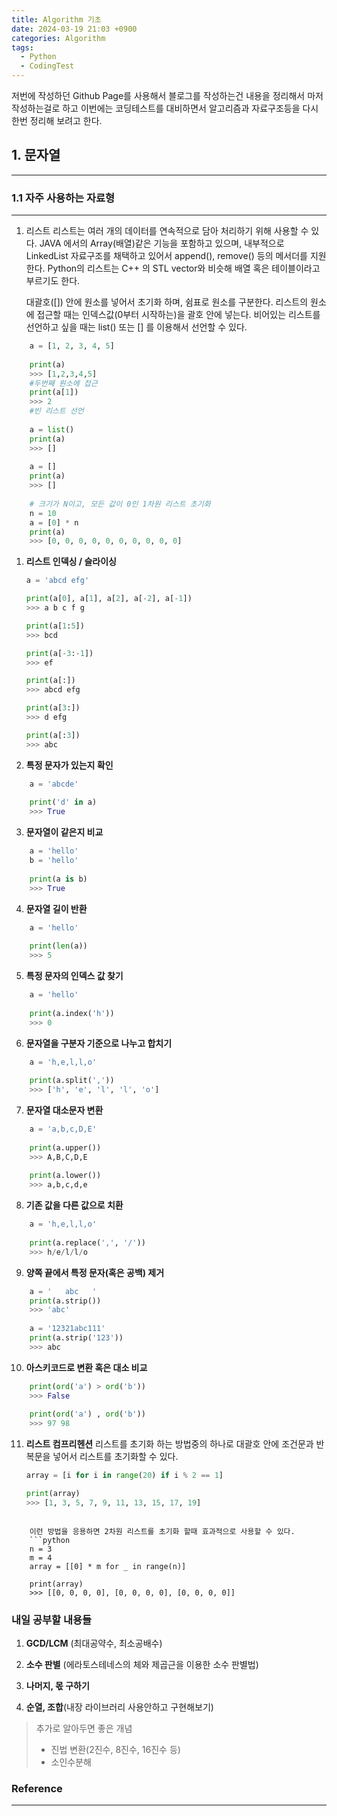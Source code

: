 ```yaml
---
title: Algorithm 기초
date: 2024-03-19 21:03 +0900
categories: Algorithm
tags:
  - Python
  - CodingTest
---
```


저번에 작성하던 Github Page를 사용해서 블로그를 작성하는건 내용을 정리해서 마저 작성하는걸로 하고 이번에는 코딩테스트를 대비하면서 알고리즘과 자료구조등을 다시한번 정리해 보려고 한다.

## 1. 문자열

---
### 1.1 자주 사용하는 자료형
---
1. 리스트 
	리스트는 여러 개의 데이터를 연속적으로 담아 처리하기 위해 사용할 수 있다. JAVA 에서의 Array(배열)같은 기능을 포함하고 있으며, 내부적으로 LinkedList 자료구조를 채택하고 있어서 append(), remove() 등의 메서더를 지원한다. Python의 리스트는 C++ 의 STL vector와 비슷해 배열 혹은 테이블이라고 부르기도 한다.
	
	대괄호([]) 안에 원소를 넣어서 초기화 하며, 쉼표로 원소를 구분한다.
	리스트의 원소에 접근할 때는 인덱스값(0부터 시작하는)을 괄호 안에 넣는다. 비어있는 리스트를 선언하고 싶을 때는 list() 또는 [] 를 이용해서 선언할 수 있다.

```python
	a = [1, 2, 3, 4, 5]
	
	print(a)
	>>> [1,2,3,4,5]
	#두번째 원소에 접근
	print(a[1])
	>>> 2
	#빈 리스트 선언
	
	a = list()
	print(a)
	>>> []
	
	a = []
	print(a)
	>>> []
	
	# 크기가 N이고, 모든 값이 0인 1차원 리스트 초기화
	n = 10
	a = [0] * n
	print(a)
	>>> [0, 0, 0, 0, 0, 0, 0, 0, 0, 0]
```

1. **리스트 인덱싱 / 슬라이싱**

	```python
	a = 'abcd efg'
	
	print(a[0], a[1], a[2], a[-2], a[-1]) 
	>>> a b c f g
	
	print(a[1:5]) 
	>>> bcd
	
	print(a[-3:-1]) 
	>>> ef
	
	print(a[:]) 
	>>> abcd efg
	
	print(a[3:]) 
	>>> d efg
	
	print(a[:3]) 
	>>> abc
	```

2. **특정 문자가 있는지 확인**

```python
	a = 'abcde'
	
	print('d' in a) 
	>>> True
```

3. **문자열이 같은지 비교**

```python
	a = 'hello'
	b = 'hello'
	
	print(a is b) 
	>>> True
```

4. **문자열 길이 반환**

```python
	a = 'hello'
	
	print(len(a)) 
	>>> 5
```

5. **특정 문자의 인덱스 값 찾기**

```python
	a = 'hello'
	
	print(a.index('h')) 
	>>> 0
```

6. **문자열을 구분자 기준으로 나누고 합치기**

```python
	a = 'h,e,l,l,o'
	
	print(a.split(',')) 
	>>> ['h', 'e', 'l', 'l', 'o']
```

7. **문자열 대소문자 변환**

```python
	a = 'a,b,c,D,E'
	
	print(a.upper()) 
	>>> A,B,C,D,E
	
	print(a.lower()) 
	>>> a,b,c,d,e
```

8. **기존 값을 다른 값으로 치환**

```python
	a = 'h,e,l,l,o'
	
	print(a.replace(',', '/')) 
	>>> h/e/l/l/o
```

9. **양쪽 끝에서 특정 문자(혹은 공백) 제거**

```python
	a = '   abc   '
	print(a.strip()) 
	>>> 'abc'
	
	a = '12321abc111'
	print(a.strip('123')) 
	>>> abc
```

10. **아스키코드로 변환 혹은 대소 비교**

```python
	print(ord('a') > ord('b')) 
	>>> False
	
	print(ord('a') , ord('b')) 
	>>> 97 98
```

11. **리스트 컴프리헨션**
	리스트를 초기화 하는 방법중의 하나로 대괄호 안에 조건문과 반복문을 넣어서 리스트를 초기화할 수 있다. 
	
	```python
	array = [i for i in range(20) if i % 2 == 1]
	
	print(array)
	>>> [1, 3, 5, 7, 9, 11, 13, 15, 17, 19]
```

	이런 방법을 응용하면 2차원 리스트를 초기화 할때 효과적으로 사용할 수 있다.
	```python
	n = 3
	m = 4
	array = [[0] * m for _ in range(n)]
	
	print(array)
	>>> [[0, 0, 0, 0], [0, 0, 0, 0], [0, 0, 0, 0]]
```

	
	
	


### 내일 공부할 내용들

1. **GCD/LCM** (최대공약수, 최소공배수)
 
2. **소수 판별** (에라토스테네스의 체와 제곱근을 이용한 소수 판별법)

3. **나머지, 몫 구하기** 

4. **순열, 조합**(내장 라이브러리 사용안하고 구현해보기)

> 추가로 알아두면 좋은 개념
> 
> - 진법 변환(2진수, 8진수, 16진수 등)
> - 소인수분해


### Reference
---
